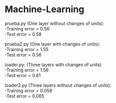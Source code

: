 # Machine-Learning

prueba.py (One layer without changes of units): <br>
  -Training error = 0.56 <br>
  -Test error = 0.58 <br>
  
prueba2.py (One layer with changes of units): <br>
  -Training error = 1.55 <br>
  -Test error = 0.56 <br>

loader.py: (Three layers with changes of units)<br>
  -Training error = 1.56 <br>
  -Test error = 0.61 <br>

loader2.py (Three layers without changes of units): <br>
  -Training error = 0.058 <br>
  -Test error = 0.065 <br>
